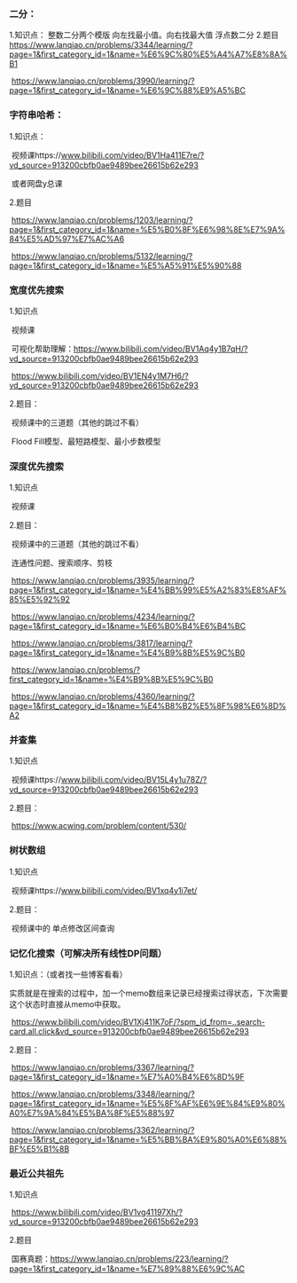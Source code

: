 ### 二分：

1.知识点：
	整数二分两个模版 向左找最小值。向右找最大值
	浮点数二分
2.题目
	https://www.lanqiao.cn/problems/3344/learning/?page=1&first_category_id=1&name=%E6%9C%80%E5%A4%A7%E8%8A%B1

​	https://www.lanqiao.cn/problems/3990/learning/?page=1&first_category_id=1&name=%E6%9C%88%E9%A5%BC

### 字符串哈希：

1.知识点：

​	视频课https://www.bilibili.com/video/BV1Ha411E7re/?vd_source=913200cbfb0ae9489bee26615b62e293

​	或者网盘y总课

2.题目

​	https://www.lanqiao.cn/problems/1203/learning/?page=1&first_category_id=1&name=%E5%B0%8F%E6%98%8E%E7%9A%84%E5%AD%97%E7%AC%A6

​	https://www.lanqiao.cn/problems/5132/learning/?page=1&first_category_id=1&name=%E5%A5%91%E5%90%88

### 宽度优先搜索

1.知识点

​	视频课

​	可视化帮助理解：https://www.bilibili.com/video/BV1Aq4y1B7qH/?vd_source=913200cbfb0ae9489bee26615b62e293

​	https://www.bilibili.com/video/BV1EN4y1M7H6/?vd_source=913200cbfb0ae9489bee26615b62e293

2.题目：

​	视频课中的三道题（其他的跳过不看）

​		Flood Fill模型、最短路模型、最小步数模型

### 深度优先搜索

1.知识点

​	视频课

2.题目：

​	视频课中的三道题（其他的跳过不看）

​		连通性问题、搜索顺序、剪枝

​	https://www.lanqiao.cn/problems/3935/learning/?page=1&first_category_id=1&name=%E4%BB%99%E5%A2%83%E8%AF%85%E5%92%92

​	https://www.lanqiao.cn/problems/4234/learning/?page=1&first_category_id=1&name=%E6%B0%B4%E6%B4%BC

​	https://www.lanqiao.cn/problems/3817/learning/?page=1&first_category_id=1&name=%E4%B9%8B%E5%9C%B0

​	https://www.lanqiao.cn/problems/?first_category_id=1&name=%E4%B9%8B%E5%9C%B0

​	https://www.lanqiao.cn/problems/4360/learning/?page=1&first_category_id=1&name=%E4%B8%B2%E5%8F%98%E6%8D%A2

### 并查集

1.知识点

​	视频课https://www.bilibili.com/video/BV15L4y1u78Z/?vd_source=913200cbfb0ae9489bee26615b62e293

2.题目：

​	https://www.acwing.com/problem/content/530/

### 树状数组

1.知识点

​	视频课https://www.bilibili.com/video/BV1xq4y1i7et/

2.题目：

​	视频课中的 单点修改区间查询

### 记忆化搜索（可解决所有线性DP问题）

1.知识点：（或者找一些博客看看）

​	实质就是在搜索的过程中，加一个memo数组来记录已经搜索过得状态，下次需要这个状态时直接从memo中获取。

​	https://www.bilibili.com/video/BV1Xj411K7oF/?spm_id_from=..search-card.all.click&vd_source=913200cbfb0ae9489bee26615b62e293

2.题目：

​	https://www.lanqiao.cn/problems/3367/learning/?page=1&first_category_id=1&name=%E7%A0%B4%E6%8D%9F

​	https://www.lanqiao.cn/problems/3348/learning/?page=1&first_category_id=1&name=%E5%8F%AF%E6%9E%84%E9%80%A0%E7%9A%84%E5%BA%8F%E5%88%97

​	https://www.lanqiao.cn/problems/3362/learning/?page=1&first_category_id=1&name=%E5%BB%BA%E9%80%A0%E6%88%BF%E5%B1%8B

### 最近公共祖先

1.知识点

​	https://www.bilibili.com/video/BV1vg41197Xh/?vd_source=913200cbfb0ae9489bee26615b62e293

2.题目

​	国赛真题：https://www.lanqiao.cn/problems/223/learning/?page=1&first_category_id=1&name=%E7%89%88%E6%9C%AC
